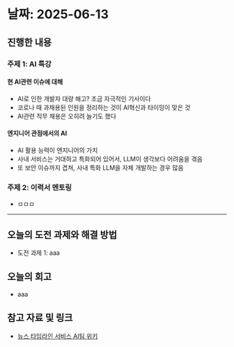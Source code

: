 # 날짜: 2025-06-13

## 진행한 내용
### 주제 1: AI 특강
#### 현 AI관련 이슈에 대해
- AI로 인한 개발자 대량 해고? 조금 자극적인 기사이다
- 코로나 때 과채용된 인원을 정리하는 것이 AI혁신과 타이밍이 맞은 것
- AI관련 직무 채용은 오히려 늘기도 했다

#### 엔지니어 관점에서의 AI
- AI 활용 능력이 엔지니어의 가치
- 사내 서비스는 거대하고 특화되어 있어서, LLM이 생각보다 어려움을 겪음
- 또 보안 이슈까지 겹쳐, 사내 특화 LLM을 자체 개발하는 경우 많음

### 주제 2: 이력서 멘토링
- ㅁㅁㅁ

---

## 오늘의 도전 과제와 해결 방법
- 도전 과제 1: aaa

## 오늘의 회고
- aaa
  
## 참고 자료 및 링크
- [뉴스 타임라인 서비스 AI팀 위키](https://github.com/100-hours-a-week/18-team-timeline-wiki/wiki/AI-Wiki)
